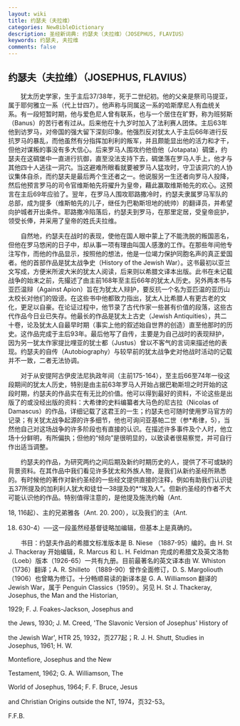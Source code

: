 ```yaml
---
layout: wiki
title: 约瑟夫（夫拉维）
categories: NewBibleDictionary
description: 圣经新词典: 约瑟夫（夫拉维）（JOSEPHUS, FLAVIUS）
keywords: 约瑟夫, 夫拉维
comments: false
---
```


## 约瑟夫（夫拉维）（JOSEPHUS, FLAVIUS）

　　犹太历史学家，生于主后37/38年，死于二世纪初。他的父亲是祭司马提亚，属于耶何雅立一系（代上廿四7）。他声称与同属这一系的哈斯摩尼人有血统关系。有一段短暂时期，他与爱色尼人曾有联系，也与一个居住在旷野，称为班努斯（Banus）的苦行者有过从。后来他在十九岁时加入了法利赛人团体。主后63年他到访罗马，对帝国的强大留下深刻印象。他强烈反对犹太人于主后66年进行反抗罗马的暴乱，而他虽然有分指挥加利利的叛军，并且颇能显出他的活力和才干，但他对谋叛的事没有多大信心。后来罗马人围攻约他伯他（Jotapata）碉堡，约瑟夫在这碉堡中一直进行抗御，直至没法支持下去，碉堡落在罗马人手上，他才与其他四十人逃往一洞穴。当这避难所眼看就要被罗马人猛攻时，守卫该洞穴的人协议集体自杀，而约瑟夫是最后两个生还者之一。他说服另一生还者向罗马人投降，然后他预言罗马的司令官维斯帕先将擢升为皇帝，藉此赢取维斯帕先的欢心。这预言在主后69年应验了。翌年，在罗马人围攻耶路撒冷时，约瑟夫隶属罗马军队的总部，成为提多（维斯帕先的儿子，继任为巴勒斯坦地的统帅）的翻译员，并希望向护城者开出条件。耶路撒冷陷落后，约瑟夫到罗马，在那里定居，受皇帝庇护，领受长俸，并采用了皇帝的姓氏夫拉维。

　　自然地，约瑟夫在战时的表现，使他在国人眼中蒙上了不能洗脱的叛国恶名，但他在罗马悠闲的日子中，却从事一项有理由叫国人感激的工作。在那些年间他专注写作，而他的作品显示，按照他的想法，他是一位竭力保护同胞名声的真正爱国者。他的首部作品是犹太战争史（History of the Jewish War）。这书最初以亚兰文写成，方便米所波大米的犹太人阅读，后来则以希腊文译本出版。此书在未记载战争的始末之前，先撮述了由主前168年至主后66年的犹太人历史。另外两本书与亚匹温辩（Against Apion）旨在为犹太人辩护，要反抗一个名为亚匹温的亚历山太校长对他们的毁谤。在这些书中他都致力指出，犹太人比希腊人有更古老的文化，更足以自豪。在论证过程中，他节录了古代作家一些甚有价值的段落，这些古代作品今日业已失存。他最长的作品是犹太上古史（Jewish Antiquities），共二十卷，论及犹太人自最早时期（事实上他的叙述始自世界的创造）直至他那时的历史。这作品完成于主后93年。最后他写了自传，主要是为自己战时的表现辩护，因为另一犹太作家提比哩亚的犹士都（Justus）曾以不客气的言词来描述他的表现。约瑟夫的自传（Autobiography）与较早前的犹太战争史对他战时活动的记载并不一致，二者无法协调。

　　对于从安提阿古伊皮法尼执政年间（主前175-164），至主后66至74年一役这段期间的犹太人历史，特别是由主前63年罗马人开始占据巴勒斯坦之时开始的这段时期，约瑟夫的作品实在有无比的价值。他可以得到最好的资料，不论这些是出版了的或没经出版的资料：大希律的史料编纂者大马色的尼古拉（Nicolas of Damascus）的作品，详细记载了这君王的一生；约瑟夫也可随时使用罗马官方的记录；有关犹太战争起源的许多细节，他也可询问亚基帕二世（参*希律，5），当然他自己对这场战争的许多阶段也有直接的认识。在描述许多事件及个人时，他立场十分鲜明，有所偏执；但他的“倾向”是很明显的，以致读者很易察觉，并可自行作出适当调整。

　　约瑟夫的作品，为研究两约之间后期及新约时期历史的人，提供了不可或缺的背景资料。在其作品中我们看见许多犹太和外族人物，是我们从新约圣经所熟悉的。有时候他的著作对新约圣经的一些经文提供直接的注释，例如有助我们认识徒五37所提及的加利利人犹大和徒廿一38提及的*“埃及人”。但新约圣经的作者不大可能认识他的作品。特别值得注意的，是他提及施洗约翰（Ant.

18, 116起）、主的兄弟雅各（Ant. 20. 200），以及我们的主（Ant.

18. 630-4）──这一段虽然经基督徒略加编辑，但基本上是真确的。

　　书目：约瑟夫作品的希腊文标准版本是 B. Niese （1887-95）编的。由 H. St J. Thackeray 开始编辑，R. Marcus 和 L. H. Feldman 完成的希腊文及英文洛勃（Loeb）版本（1926-65）一共有九册。目前最著名的英文译本由 W. Whiston（1736）翻译；A. R. Shilleto （1889-90）曾作全面修订，D. S. Margoliouth （1906）也曾略为修订。十分畅顺易读的新译本是 G. A. Williamson 翻译的 Jewish War，属于 Penguin Classics（1959）。另见 H. St J. Thackeray, Josephus, the Man and the Historian,

1929; F. J. Foakes-Jackson, Josephus and

the Jews, 1930; J. M. Creed, 'The Slavonic Version of Josephus' History of

the Jewish War', HTR 25, 1932，页277起；R. J. H. Shutt, Studies in Josephus, 1961; H. W.

Montefiore, Josephus and the New

Testament, 1962; G. A. Williamson, The

World of Josephus, 1964; F. F. Bruce, Jesus

and Christian Origins outside the NT, 1974，页32-53。

F.F.B.








